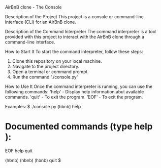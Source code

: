 AirBnB clone - The Console

Description of the Project
This project is a console or command-line interface (CLI) for an AirBnB clone.

Description of the Command Interpreter
The command interpreter is a tool provided with this project to interact with the AirBnB clone through a command-line interface.

How to Start It
To start the command interpreter, follow these steps:
1. Clone this repository on your local machine.
2. Navigate to the project directory.
3. Open a terminal or command prompt.
4. Run the command './console.py'

How to Use It
Once the command interpreter is running, you can use the following commands:
'help' - Display help information abut available commands.
'quit' - To exit the program.
'EOF' - To exit the program.

Examples:
$ ./console.py
(hbnb) help

Documented commands (type help <topic>):
========================================
EOF  help  quit

(hbnb) 
(hbnb) 
(hbnb) quit
$
